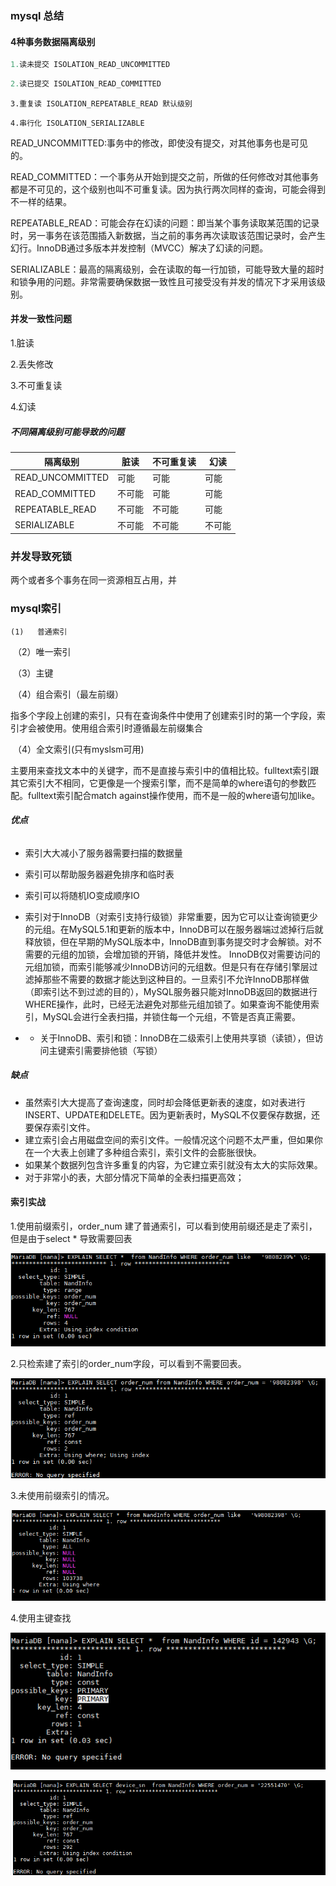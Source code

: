 ### mysql 总结

####  4种事务数据隔离级别

```sql
1.读未提交 ISOLATION_READ_UNCOMMITTED
```

```sql
2.读已提交 ISOLATION_READ_COMMITTED 
```

```mssql
3.重复读 ISOLATION_REPEATABLE_READ 默认级别
```

```mysql
4.串行化 ISOLATION_SERIALIZABLE
```

READ_UNCOMMITTED:事务中的修改，即使没有提交，对其他事务也是可见的。

READ_COMMITTED：一个事务从开始到提交之前，所做的任何修改对其他事务都是不可见的，这个级别也叫不可重复读。因为执行两次同样的查询，可能会得到不一样的结果。

REPEATABLE_READ：可能会存在幻读的问题：即当某个事务读取某范围的记录时，另一事务在该范围插入新数据，当之前的事务再次读取该范围记录时，会产生幻行。InnoDB通过多版本并发控制（MVCC）解决了幻读的问题。

SERIALIZABLE：最高的隔离级别，会在读取的每一行加锁，可能导致大量的超时和锁争用的问题。非常需要确保数据一致性且可接受没有并发的情况下才采用该级别。

#### 并发一致性问题

1.脏读

2.丢失修改

3.不可重复读

4.幻读

#####  不同隔离级别可能导致的问题

| 隔离级别         | 脏读   | 不可重复读 | 幻读   |
| ---------------- | ------ | ---------- | ------ |
| READ_UNCOMMITTED | 可能   | 可能       | 可能   |
| READ_COMMITTED   | 不可能 | 可能       | 可能   |
| REPEATABLE_READ  | 不可能 | 不可能     | 可能   |
| SERIALIZABLE     | 不可能 | 不可能     | 不可能 |

### 并发导致死锁

两个或者多个事务在同一资源相互占用，并

### mysql索引

 	(1)   普通索引

​	（2）唯一索引

​    （3）主键

​	（4）组合索引（最左前缀）

指多个字段上创建的索引，只有在查询条件中使用了创建索引时的第一个字段，索引才会被使用。使用组合索引时遵循最左前缀集合

​	（4）全文索引(只有myslsm可用)

主要用来查找文本中的关键字，而不是直接与索引中的值相比较。fulltext索引跟其它索引大不相同，它更像是一个搜索引擎，而不是简单的where语句的参数匹配。fulltext索引配合match against操作使用，而不是一般的where语句加like。

###### **优点**

- 索引大大减小了服务器需要扫描的数据量

- 索引可以帮助服务器避免排序和临时表

- 索引可以将随机IO变成顺序IO

- 索引对于InnoDB（对索引支持行级锁）非常重要，因为它可以让查询锁更少的元组。在MySQL5.1和更新的版本中，InnoDB可以在服务器端过滤掉行后就释放锁，但在早期的MySQL版本中，InnoDB直到事务提交时才会解锁。对不需要的元组的加锁，会增加锁的开销，降低并发性。 InnoDB仅对需要访问的元组加锁，而索引能够减少InnoDB访问的元组数。但是只有在存储引擎层过滤掉那些不需要的数据才能达到这种目的。一旦索引不允许InnoDB那样做（即索引达不到过滤的目的），MySQL服务器只能对InnoDB返回的数据进行WHERE操作，此时，已经无法避免对那些元组加锁了。如果查询不能使用索引，MySQL会进行全表扫描，并锁住每一个元组，不管是否真正需要。

- - 关于InnoDB、索引和锁：InnoDB在二级索引上使用共享锁（读锁），但访问主键索引需要排他锁（写锁）

##### **缺点**

- 虽然索引大大提高了查询速度，同时却会降低更新表的速度，如对表进行INSERT、UPDATE和DELETE。因为更新表时，MySQL不仅要保存数据，还要保存索引文件。
- 建立索引会占用磁盘空间的索引文件。一般情况这个问题不太严重，但如果你在一个大表上创建了多种组合索引，索引文件的会膨胀很快。
- 如果某个数据列包含许多重复的内容，为它建立索引就没有太大的实际效果。
- 对于非常小的表，大部分情况下简单的全表扫描更高效；





#### 索引实战

1.使用前缀索引，order_num 建了普通索引，可以看到使用前缀还是走了索引，但是由于select * 导致需要回表

![image-20200601201851488](https://github.com/rainluacgq/java/blob/master/数据库/pic/image-20200601201851488.png)

2.只检索建了索引的order_num字段，可以看到不需要回表。

![image-20200601200759913](https://github.com/rainluacgq/java/blob/master/数据库/pic/image-20200601201413849.png)

3.未使用前缀索引的情况。

![image-20200601201800352](https://github.com/rainluacgq/java/blob/master/数据库/pic/image-20200601201800352.png)

4.使用主键查找

![20200602212552](https://github.com/rainluacgq/java/blob/master/数据库/pic/20200602212552.png)

![20200602212545](https://github.com/rainluacgq/java/blob/master/数据库/pic/20200602212545.png)


